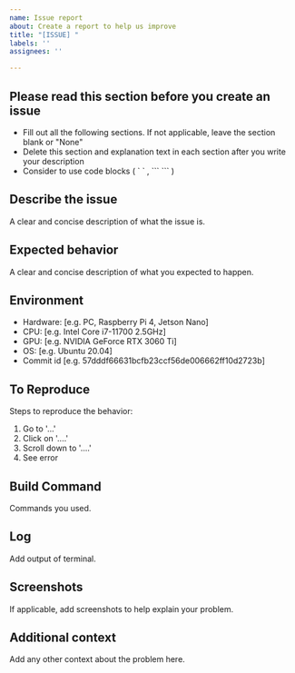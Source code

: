 ```yaml
---
name: Issue report
about: Create a report to help us improve
title: "[ISSUE] "
labels: ''
assignees: ''

---
```


## Please read this section before you create an issue
- Fill out all the following sections. If not applicable, leave the section blank or "None"
- Delete this section and explanation text in each section after you write your description
- Consider to use code blocks ( \` \` , \`\`\`  \`\`\` )

## Describe the issue
A clear and concise description of what the issue is.

## Expected behavior
A clear and concise description of what you expected to happen.

## Environment
 - Hardware: [e.g. PC, Raspberry Pi 4, Jetson Nano]
 - CPU: [e.g. Intel Core i7-11700 2.5GHz]
 - GPU: [e.g. NVIDIA GeForce RTX 3060 Ti]
 - OS: [e.g. Ubuntu 20.04]
 - Commit id [e.g. 57dddf66631bcfb23ccf56de006662ff10d2723b]

## To Reproduce
Steps to reproduce the behavior:
1. Go to '...'
2. Click on '....'
3. Scroll down to '....'
4. See error

## Build Command
Commands you used.

## Log
Add output of terminal.

## Screenshots
If applicable, add screenshots to help explain your problem.

## Additional context
Add any other context about the problem here.
